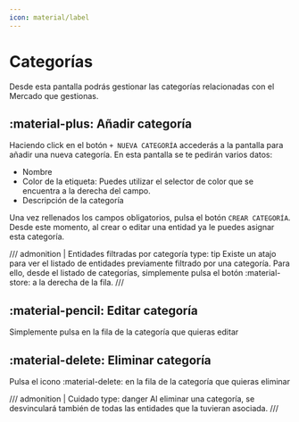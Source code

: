 ```yaml
---
icon: material/label
---
```


# Categorías
Desde esta pantalla podrás gestionar las categorías relacionadas con el Mercado que gestionas.


## :material-plus: Añadir categoría
Haciendo click en el botón `+ NUEVA CATEGORÍA` accederás a la pantalla para añadir una nueva categoría. 
En esta pantalla se te pedirán varios datos:

  - Nombre
  - Color de la etiqueta: Puedes utilizar el selector de color que se encuentra a la derecha del campo.
  - Descripción de la categoría

Una vez rellenados los campos obligatorios, pulsa el botón `CREAR CATEGORÍA`.
Desde este momento, al crear o editar una entidad ya le puedes asignar esta categoría.


/// admonition | Entidades filtradas por categoría
    type: tip
Existe un atajo para ver el listado de entidades previamente filtrado por una categoría. Para ello, desde el listado de
categorías, simplemente pulsa el botón :material-store: a la derecha de la fila.
///


## :material-pencil: Editar categoría
Simplemente pulsa en la fila de la categoría que quieras editar

## :material-delete: Eliminar categoría
Pulsa el icono :material-delete: en la fila de la categoría que quieras eliminar


/// admonition | Cuidado
    type: danger
Al eliminar una categoría, se desvinculará también de todas las entidades que la tuvieran asociada.
///